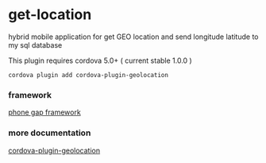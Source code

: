 # get-location
hybrid mobile application for  get GEO location and send longitude latitude to my sql database 

This plugin requires cordova 5.0+ ( current stable 1.0.0 )
```
cordova plugin add cordova-plugin-geolocation
```

### framework
[phone gap framework](https://phonegap.com/) 

### more documentation
[cordova-plugin-geolocation](https://cordova.apache.org/docs/en/latest/reference/cordova-plugin-geolocation/index.html) 
